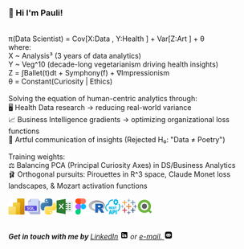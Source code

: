 ### 👋 Hi I'm Pauli!
<br>
<b></b>π(Data Scientist) = Cov[X:Data , Y:Health ] + Var[Z:Art ] + θ</b>
<br>where:
<br>X ~ Analysis³ (3 years of data analytics)
<br>Y ~ Veg^10 (decade-long vegetarianism driving health insights)
<br>Z = ∫Ballet(t)dt + Symphony(f) + ∇Impressionism
<br>θ = Constant(Curiosity | Ethics)
<br>
<br>Solving the equation of human-centric analytics through:
<br>🖥️ Health Data research → reducing real-world variance
<br>📈 Business Intelligence gradients → optimizing organizational loss functions
<br>🎨 Artful communication of insights (Rejected H₀: "Data ≠ Poetry")
<br>
<br>Training weights:
<br>⚖️ Balancing PCA (Principal Curiosity Axes) in DS/Business Analytics
<br>🩰 Orthogonal pursuits: Pirouettes in R^3 space, Claude Monet loss landscapes, & Mozart activation functions
<br>

<br>
<img align="left" height="32px" width="32px" alt="PowerBI " src="/images/power-bi.svg">
<img align="left" height="32px" width="32px" alt="SQL logo" src="/images/sql.png">
<img align="left" height="32px" width="32px" alt="PY logo" src="/images/python.png">
<img align="left" height="32px" width="32px" alt="Excel logo" src="/images/excel.png">
<img align="left" height="32px" width="32px" alt="Figma logo" src="/images/figma.png">
<img align="left" height="32px" width="32px" alt="R" src="/images/r.png">
<img align="left" height="32px" width="32px" alt="Rest API logo" src="/images/restapi.png">
<img align="left" height="32px" width="32px" alt="Tableau" src="/images/tableau.svg">
<img align="left" height="32px" width="32px" alt="QlikView" src="/images/qlik.svg">
<br/>
<br>

<em><b> <br>Get in touch with me by </b>  <a href="https://linkedin.com/in/pauliannefontoura">LinkedIn</a> <img height="16px" width="16px" alt="PowerBI " src="/images/linkedin.png"> or <a href="mailto:pauliannefontoura.contact@gmail.com"> e-mail. <img height="16px" width="16px" alt="PowerBI " src="/images/mail.png"></a> </em> </br> </br>
